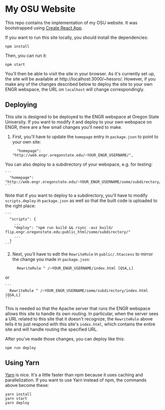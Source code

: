 # My OSU Website

This repo contains the implementation of my OSU website.  It was bootstrapped using [Create React App](https://github.com/facebookincubator/create-react-app).

If you want to run this site locally, you should install the dependencies:
```
npm install
```
Then, you can run it:
```
npm start
```

You'll then be able to visit the site in your browser.  As it's currently set up, the site will be available at http://localhost:3000/~hessro/.  However, if you make any of the changes described below to deploy the site to your own ENGR webspace, the URL on `localhost` will change correspondingly.

## Deploying

This site is designed to be deployed to the ENGR webspace at Oregon State University.  If you want to modify it and deploy to your own webspace on ENGR, there are a few small changes you'll need to make.

1. First, you'll have to update the `homepage` entry in `package.json` to point to your own site:

    ```
      "homepage": "http://web.engr.oregonstate.edu/~YOUR_ENGR_USERNAME/",
    ```
  You can also deploy to a subdirectory of your webspace, e.g. for testing:

    ```
      "homepage": "http://web.engr.oregonstate.edu/~YOUR_ENGR_USERNAME/some/subdirectory/",
    ```

  Note that if you want to deploy to a subdirectory, you'll have to modify `scripts.deploy` in `package.json` as well so that the built code is uploaded to the right place:

    ```
      "scripts": {
        ...
        "deploy": "npm run build && rsync -avz build/ flip.engr.oregonstate.edu:public_html/some/subdirectory/"
        ...
      }
    ```

2. Next, you'll have to edit the `RewriteRule` in `public/.htaccess` to mirror the change you made in `package.json`:

    ```
      RewriteRule ^ /~YOUR_ENGR_USERNAME/index.html [QSA,L]
    ```

  or

    ```
      RewriteRule ^ /~YOUR_ENGR_USERNAME/some/subdirectory/index.html [QSA,L]
    ```

  This is needed so that the Apache server that runs the ENGR webspace allows this site to handle its own routing.  In particular, when the server sees a URL related to this site that it doesn't recognize, the `RewriteRule` above tells it to just respond with this site's `index.html`, which contains the entire site and will handle routing the specified URL.

After you've made those changes, you can deploy like this:
```
npm run deploy
```

## Using Yarn

[Yarn](https://yarnpkg.com/en/) is nice.  It's a little faster than npm because it uses caching and parallelization.  If you want to use Yarn instead of npm, the commands above become these:
```
yarn install
yarn start
yarn deploy
```
